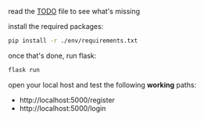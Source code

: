 read the [TODO](./TODO.md) file to see what's missing

install the required packages:

```bash
pip install -r ./env/requirements.txt
```

once that's done, run flask:

```bash
flask run
```

open your local host and test the following **working** paths:

- http://localhost:5000/register
- http://localhost:5000/login
